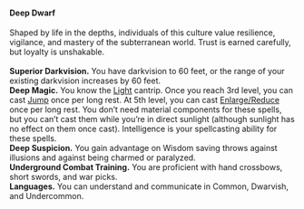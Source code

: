 #### Deep Dwarf

Shaped by life in the depths, individuals of this culture value resilience, vigilance, and mastery of the subterranean world.
Trust is earned carefully, but loyalty is unshakable.
\
\
**Superior Darkvision.**
You have darkvision to 60 feet, or the range of your existing darkvision increases by 60 feet.
\
**Deep Magic.**
You know the [Light](#Light_light) cantrip.
Once you reach 3rd level, you can cast [Jump](#Jump_jump) once per long rest.
At 5th level, you can cast [Enlarge/Reduce](#Enlarge_Reduce_enlargereduce) once per long rest.
You don’t need material components for these spells, but you can’t cast them while you’re in direct sunlight (although sunlight has no effect on them once cast).
Intelligence is your spellcasting ability for these spells.
\
**Deep Suspicion.**
You gain advantage on Wisdom saving throws against illusions and against being charmed or paralyzed.
\
**Underground Combat Training.**
You are proficient with hand crossbows, short swords, and war picks.
\
**Languages.**
You can understand and communicate in Common, Dwarvish, and Undercommon.
